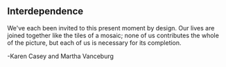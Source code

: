 ## Interdependence

We've each been invited to this present moment by design. Our lives are joined together like the tiles of a mosaic; none of us contributes the whole of the picture, but each of us is necessary for its completion.

-Karen Casey and Martha Vanceburg